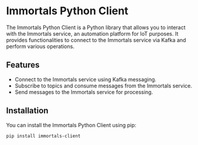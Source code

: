 # Immortals Python Client

The Immortals Python Client is a Python library that allows you to interact with the Immortals service, an automation platform for IoT purposes. It provides functionalities to connect to the Immortals service via Kafka and perform various operations.

## Features

- Connect to the Immortals service using Kafka messaging.
- Subscribe to topics and consume messages from the Immortals service.
- Send messages to the Immortals service for processing.

## Installation

You can install the Immortals Python Client using pip:

```bash
pip install immortals-client